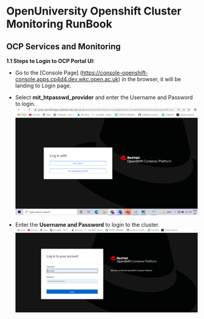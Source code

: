 # OpenUniversity Openshift Cluster Monitoring RunBook

## OCP Services and Monitoring
**1.1 Steps to Login to OCP Portal UI:**
- Go to the [Console Page] (https://console-openshift-console.apps.cp4d4.dev.wkc.open.ac.uk) in the browser, it will be landing to Login page.

- Select **mit_htpasswd_provider** and enter the Username and Password to login.
![LOGIN-PAGE](images/login-page.PNG?raw=true)

- Enter the **Username and Password** to login to the cluster.
![USERNAME-PASSWORD](images/username-page.PNG?raw=true) 
